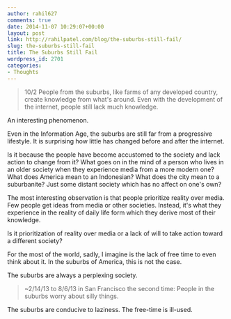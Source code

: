```yaml
---
author: rahil627
comments: true
date: 2014-11-07 10:29:07+00:00
layout: post
link: http://rahilpatel.com/blog/the-suburbs-still-fail/
slug: the-suburbs-still-fail
title: The Suburbs Still Fail
wordpress_id: 2701
categories:
- Thoughts
---
```


<blockquote>
10/2
People from the suburbs, like farms of any developed country, create knowledge from what's around. Even with the development of the internet, people still lack much knowledge.
</blockquote>



An interesting phenomenon.

Even in the Information Age, the suburbs are still far from a progressive lifestyle. It is surprising how little has changed before and after the internet.

Is it because the people have become accustomed to the society and lack action to change from it? What goes on in the mind of a person who lives in an older society when they experience media from a more modern one? What does America mean to an Indonesian? What does the city mean to a suburbanite? Just some distant society which has no affect on one's own?

The most interesting observation is that people prioritize reality over media. Few people get ideas from media or other societies. Instead, it's what they experience in the reality of daily life form which they derive most of their knowledge.

Is it prioritization of reality over media or a lack of will to take action toward a different society?

For the most of the world, sadly, I imagine is the lack of free time to even think about it. In the suburbs of America, this is not the case.

The suburbs are always a perplexing society.



<blockquote>~2/14/13 to 8/6/13 in San Francisco the second time:
People in the suburbs worry about silly things.</blockquote>



The suburbs are conducive to laziness. The free-time is ill-used.
